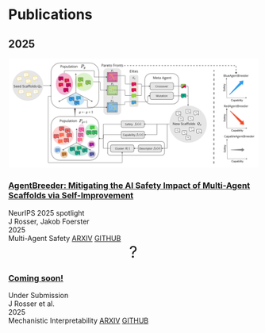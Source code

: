 # Publications

## 2025

<div class="publication-card">
    <div class="publication-image">
        <img src="assets/AgentBreederDiagramJPG.jpg" alt="AgentBreeder publication">
    </div>
    <div class="publication-content">
        <h3 class="publication-title">
            <a href="/AgentBreeder" class="publication-link">
                AgentBreeder: Mitigating the AI Safety Impact of Multi-Agent Scaffolds via Self-Improvement
            </a>
        </h3>
        <div class="publication-venue">NeurIPS 2025 spotlight</div>
        <div class="publication-authors">J Rosser, Jakob Foerster</div>
        <div class="publication-year">2025</div>
        <div class="publication-tags">
            <span class="tag tag-safety">Multi-Agent Safety</span>
            <a href="https://arxiv.org/abs/2502.00757" class="tag tag-arxiv">ARXIV</a>
            <a href="https://github.com/J-Rosser-UK/AgentBreeder" class="tag tag-github">GITHUB</a>
        </div>
    </div>
</div>

<div class="publication-card">
    <div class="publication-image">
        <div style="display: flex; align-items: center; justify-content: center; height: 100%; background-color: var(--color-border); color: var(--color-global-text); font-size: 2rem;">?</div>
    </div>
    <div class="publication-content">
        <h3 class="publication-title">
            <a href="#" class="publication-link">
                Coming soon!
            </a>
        </h3>
        <div class="publication-venue">Under Submission</div>
        <div class="publication-authors">J Rosser et al.</div>
        <div class="publication-year">2025</div>
        <div class="publication-tags">
            <span class="tag tag-safety">Mechanistic Interpretability</span>
            <a href="#" class="tag tag-arxiv">ARXIV</a>
            <a href="#" class="tag tag-github">GITHUB</a>
        </div>
    </div>
</div>
